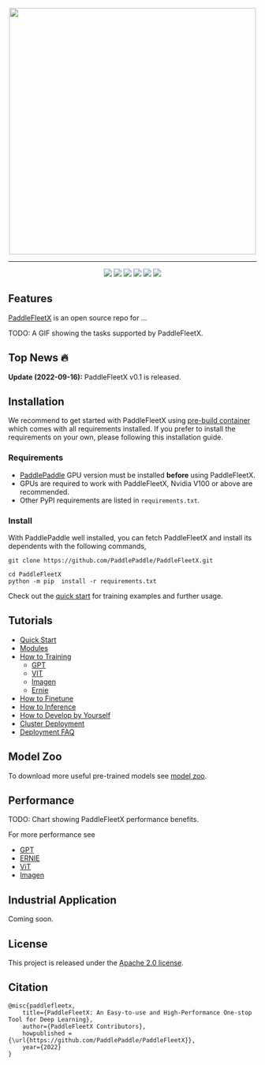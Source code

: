 <p align="center">
  <img src="./paddlefleetx-logo.png" align="middle"  width="500" />
</p>

------------------------------------------------------------------------------------------

<p align="center">
    <a href="./LICENSE"><img src="https://img.shields.io/badge/license-Apache%202-dfd.svg"></a>
    <a href="https://github.com/PaddlePaddle/PaddleFleetX/releases"><img src="https://img.shields.io/github/v/release/PaddlePaddle/PaddleFleetX?color=ffa"></a>
    <a href=""><img src="https://img.shields.io/badge/python-3.7+-aff.svg"></a>
    <a href="https://github.com/PaddlePaddle/PaddleFleetX/graphs/contributors"><img src="https://img.shields.io/github/contributors/PaddlePaddle/PaddleFleetX?color=9ea"></a>
    <a href="https://github.com/PaddlePaddle/PaddleFleetX/issues"><img src="https://img.shields.io/github/issues/PaddlePaddle/PaddleFleetX?color=9cc"></a>
    <a href="https://github.com/PaddlePaddle/PaddleFleetX/stargazers"><img src="https://img.shields.io/github/stars/PaddlePaddle/PaddleFleetX?color=ccf"></a>
</p>

## Features

[PaddleFleetX](https://github.com/PaddlePaddle/PaddleFleetX) is an open source repo for ...

TODO: A GIF showing the tasks supported by PaddleFleetX.

## Top News 🔥

**Update (2022-09-16):** PaddleFleetX v0.1 is released.


## Installation

We recommend to get started with PaddleFleetX using [pre-build container](docs/quick_start.md#11-docker-环境部署) which comes with all requirements installed.
If you prefer to install the requirements on your own, please following this installation guide.

### Requirements

* [PaddlePaddle](https://www.paddlepaddle.org.cn/) GPU version must be installed **before** using PaddleFleetX.
* GPUs are required to work with PaddleFleetX, Nvidia V100 or above are recommended. 
* Other PyPI requirements are listed in `requirements.txt`.

### Install

With PaddlePaddle well installed, you can fetch PaddleFleetX and install its dependents with the following commands,

```shell
git clone https://github.com/PaddlePaddle/PaddleFleetX.git

cd PaddleFleetX
python -m pip  install -r requirements.txt
```

Check out the [quick start](./docs/quick_start.md#2-模型训练) for training examples and further usage.

## Tutorials

* [Quick Start](./docs/quick_start.md)
* [Modules](./docs/modules.md)
* [How to Training]()
  * [GPT](projects/gpt/docs/README.md)
  * [VIT](projects/vit/README.md)
  * [Imagen](projects/imagen/)
  * [Ernie](projects/ernie/)
* [How to Finetune]()
* [How to Inference](./docs/inference.md)
* [How to Develop by Yourself](./docs/standard.md)
* [Cluster Deployment](./docs/cluster_deployment.md)
* [Deployment FAQ](./docs/deployment_faq.md)


## Model Zoo
To download more useful pre-trained models see [model zoo]().

## Performance
TODO: Chart showing PaddleFleetX performance benefits.

For more performance see
* [GPT]()
* [ERNIE]()
* [ViT]()
* [Imagen]()

## Industrial Application
Coming soon.


## License

This project is released under the [Apache 2.0 license](./LICENSE).

## Citation

```
@misc{paddlefleetx,
    title={PaddleFleetX: An Easy-to-use and High-Performance One-stop Tool for Deep Learning},
    author={PaddleFleetX Contributors},
    howpublished = {\url{https://github.com/PaddlePaddle/PaddleFleetX}},
    year={2022}
}
```
